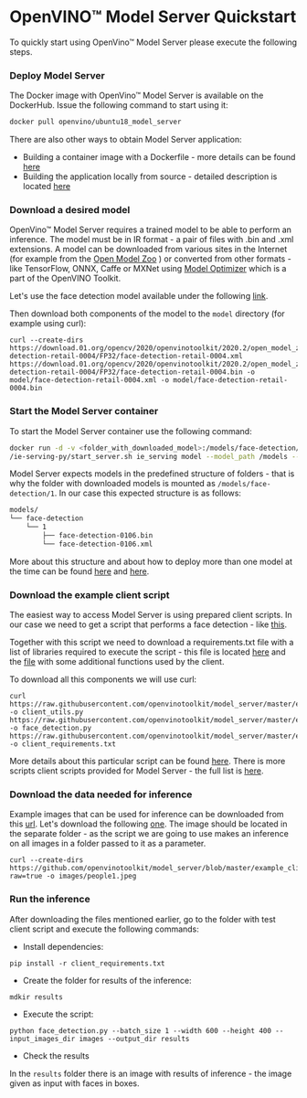 # OpenVINO&trade; Model Server Quickstart

To quickly start using OpenVino&trade; Model Server please execute the following steps.

### Deploy Model Server

The Docker image with OpenVino&trade; Model Server is available on the DockerHub. Issue the
following command to start using it:

```bash
docker pull openvino/ubuntu18_model_server
```
There are also other ways to obtain Model Server application:
* Building a container image with a Dockerfile - more details can be found [here](docker_container.md)
* Building the application locally from source - detailed description is located [here](host.md)  

### Download a desired model

OpenVino&trade; Model Server requires a trained model to be able to perform an inference. The model
must be in IR format - a pair of files with .bin and .xml extensions. A model 
can be downloaded from various sites in the Internet (for example from the [Open Model Zoo](https://download.01.org/opencv/2020/openvinotoolkit/2020.2/open_model_zoo/models_bin/) ) or converted from other formats - like TensorFlow, ONNX, Caffe or MXNet using [Model Optimizer](https://docs.openvinotoolkit.org/latest/_docs_MO_DG_Deep_Learning_Model_Optimizer_DevGuide.html) which is a part of the OpenVINO Toolkit.

Let's use the face detection model available under the following [link](https://download.01.org/opencv/2020/openvinotoolkit/2020.2/open_model_zoo/models_bin/3/face-detection-retail-0004/FP32/). 

Then download both components of the model to the `model` directory (for example using curl):
```
curl --create-dirs https://download.01.org/opencv/2020/openvinotoolkit/2020.2/open_model_zoo/models_bin/3/face-detection-retail-0004/FP32/face-detection-retail-0004.xml https://download.01.org/opencv/2020/openvinotoolkit/2020.2/open_model_zoo/models_bin/3/face-detection-retail-0004/FP32/face-detection-retail-0004.bin -o model/face-detection-retail-0004.xml -o model/face-detection-retail-0004.bin
```

### Start the Model Server container

To start the Model Server container use the following command:

```bash
docker run -d -v <folder_with_downloaded_model>:/models/face-detection/1 -e LOG_LEVEL=DEBUG -p 9000:9000 openvino/ubuntu18_model_server \
/ie-serving-py/start_server.sh ie_serving model --model_path /models --model_name face-detection --port 9000  --shape auto
```

Model Server expects models in the predefined structure of folders - that is why the folder with downloaded models is mounted as `/models/face-detection/1`. In our case this expected structure is as follows:

```bash
models/
└── face-detection
    └── 1
        ├── face-detection-0106.bin
        └── face-detection-0106.xml

``` 

More about this structure and about how to deploy more than one model at the time can be found [here](./docker_container.md#preparing-the-models) and [here](./docker_container.md#starting-docker-container-with-a-configuration-file).

### Download the example client script

The easiest way to access Model Server is using prepared client scripts. In our case we need to get a script that performs a face detection - like [this](../example_client/face_detection.py).

Together with this script we need to download a requirements.txt file with a list of libraries required to execute the script - this file is located [here](../example_client/client_requirements.txt) and the [file](https://github.com/openvinotoolkit/model_server/blob/master/example_client/client_utils.py) with some additional functions used by the client.

To download all this components we will use curl:

```
curl https://raw.githubusercontent.com/openvinotoolkit/model_server/master/example_client/client_utils.py -o client_utils.py https://raw.githubusercontent.com/openvinotoolkit/model_server/master/example_client/face_detection.py -o face_detection.py  https://raw.githubusercontent.com/openvinotoolkit/model_server/master/example_client/client_requirements.txt -o client_requirements.txt
```

More details about this particular script can be found [here](../example_client/face_detection.md). There is more scripts client scripts provided for Model Server - the
full list is [here](../example_client). 


### Download the data needed for inference

Example images that can be used for inference can be downloaded from this [url](../example_client/images/people). Let's download the following [one](../example_client/images/people/people1.jpeg). The image should be located in the separate folder - as the script we are going to use makes an inference on all images in
a folder passed to it as a parameter.

```
curl --create-dirs https://github.com/openvinotoolkit/model_server/blob/master/example_client/images/people/people1.jpeg?raw=true -o images/people1.jpeg
```

### Run the inference

After downloading the files mentioned earlier, go to the folder with test client script and execute the following commands:

* Install dependencies:
```
pip install -r client_requirements.txt
```

* Create the folder for results of the inference:

```
mdkir results
```

* Execute the script:

```
python face_detection.py --batch_size 1 --width 600 --height 400 --input_images_dir images --output_dir results
```

* Check the results

In the `results` folder there is an image with results of inference - the image given as input with faces in boxes.

